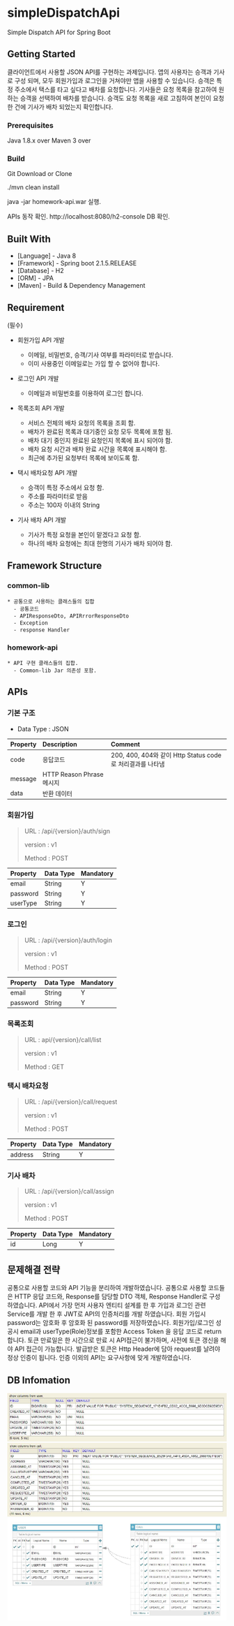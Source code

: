# simpleDispatchApi
Simple  Dispatch API for Spring Boot

## Getting Started

클라이언트에서 사용할 JSON API를 구현하는 과제입니다.
앱의 사용자는 승객과 기사로 구성 되며, 모두 회원가입과 로그인을 거쳐야만 앱을 사용할 수 있습니다.
승객은 특정 주소에서 택스를 타고 싶다고 배차를 요청합니다.
기사들은 요청 목록을 참고하여 원하는 승객을 선택하여 배차를 받습니다.
승객도 요청 목록을 새로 고침하여 본인이 요청한 건에 기사가 배차 되었는지 확인합니다.

### Prerequisites

Java 1.8.x over
Maven 3 over

### Build

Git Download or Clone

./mvn clean install

java -jar homework-api.war 실행.

APIs 동작 확인.
http://localhost:8080/h2-console DB 확인. 

## Built With
* [Language]  - Java 8
* [Framework] - Spring boot 2.1.5.RELEASE
* [Database]  - H2
* [ORM]       - JPA
* [Maven]     - Build & Dependency Management

## Requirement
(필수)
* 회원가입 API 개발
  - 이메일, 비밀번호, 승객/기사 여부를 파라미터로 받습니다.
  - 이미 사용중인 이메일로는 가입 할 수 없어야 합니다.
* 로그인 API 개발
  - 이메일과  비밀번호를 이용하여 로그인 합니다.
* 목록조회 API 개발
  - 서비스 전체의 배차 요청의 목록을 조회 함.
  - 배차가 완료된 목록과 대기중인 요청 모두 목록에 포함 됨.
  - 배차 대기 중인지 완료된 요청인지 목록에 표시 되어야 함.
  - 배차 요청 시간과 배차 완료 시간을 목록에 표시해야 함.
  - 최근에 추가된 요청부터 목록에 보이도록 함.  

* 택시 배차요청 API 개발
  - 승객이 특정 주소에서 요청 함.
  - 주소를 파라미터로 받음
  - 주소는 100자 이내의 String
* 기사 배차 API 개발
  - 기사가 특정 요청을 본인이 맡겠다고 요청 함.
  - 하나의 배차 요청에는 최대 한명의 기사가 배차 되어야 함.
  
## Framework Structure

### common-lib
	* 공통으로 사용하는 클래스들의 집합
	  - 공통코드
	  - APIResponseDto, APIRrrorResponseDto
	  - Exception
	  - response Handler
### homework-api	  
	* API 구현 클래스들의 집합.
	  - Common-lib Jar 의존성 포함.
## APIs

### 기본 구조
 * Data Type : JSON
 
 <table>
	<thead>
	<tr>
	<th align="left">Property</th>
	<th align="left">Description</th>
	<th align="left">Comment</th>
	</tr>
	</thead>
	<tbody>
	<tr>
	<td align="left">code</td>
	<td align="left">응답코드</td>
	<td align="left">200, 400, 404와 같이 Http Status code로 처리결과를 나타냄</td>
	</tr>
	<tr>
	<td align="left">message</td>
	<td align="left">HTTP Reason Phrase 메시지</td>
	<td align="left"></td>
	</tr>
	<tr>
	<td align="left">data</td>
	<td align="left">반환 데이터</td>
	<td align="left"></td>
	</tr>
	</tbody>
</table>

### 회원가입
<blockquote>
<p>URL : /api/{version}/auth/sign</p>
<p>version : v1</p>
<p>Method : POST</p>
</blockquote>
<table>
<thead>
<tr>
<th align="left">Property</th>
<th align="left">Data Type</th>
<th align="left">Mandatory</th>
</tr>
</thead>
<tbody>
<tr>
<td align="left">email</td>
<td align="left">String</td>
<td align="left">Y</td>
</tr>
<tr>
<td align="left">password</td>
<td align="left">String</td>
<td align="left">Y</td>
</tr>
<tr>
<td align="left">userType</td>
<td align="left">String</td>
<td align="left">Y</td>
</tr>
</tbody>
</table>

### 로그인
<blockquote>
<p>URL : /api/{version}/auth/login</p>
<p>version : v1</p>
<p>Method : POST</p>
</blockquote>
<table>
<thead>
<tr>
<th align="left">Property</th>
<th align="left">Data Type</th>
<th align="left">Mandatory</th>
</tr>
</thead>
<tbody>
<tr>
<td align="left">email</td>
<td align="left">String</td>
<td align="left">Y</td>
</tr>
<tr>
<td align="left">password</td>
<td align="left">String</td>
<td align="left">Y</td>
</tr>
</tbody>
</table>

### 목록조회
<blockquote>
<p>URL : api/{version}/call/list </p>
<p>version : v1</p>
<p>Method : GET</p>
</blockquote>

### 택시 배차요청
<blockquote>
<p>URL : /api/{version}/call/request</p>
<p>version : v1</p>
<p>Method : POST</p>
</blockquote>
<table>
<thead>
<tr>
<th align="left">Property</th>
<th align="left">Data Type</th>
<th align="left">Mandatory</th>
</tr>
</thead>
<tbody>
<tr>
<td align="left">address</td>
<td align="left">String</td>
<td align="left">Y</td>
</tr>
</tbody>
</table>

### 기사 배차
<blockquote>
<p>URL : /api/{version}/call/assign</p>
<p>version : v1</p>
<p>Method : POST</p>
</blockquote>
<table>
<thead>
<tr>
<th align="left">Property</th>
<th align="left">Data Type</th>
<th align="left">Mandatory</th>
</tr>
</thead>
<tbody>
<tr>
<td align="left">id</td>
<td align="left">Long</td>
<td align="left">Y</td>
</tr>
</tbody>
</table>

## 문제해결 전략
공통으로 사용할 코드와 API 기능을 분리하여 개발하였습니다.
공통으로 사용할 코드들은 HTTP 응답 코드와, Response를 담당할 DTO 객체, Response Handler로 구성 하였습니다.
API에서 가장 먼저 사용자 엔티티 설계를 한 후 가입과 로그인 관련 Service를 개발 한 후 
JWT로 API의 인증처리를 개발 하였습니다.
회원 가입시 password는 암호화 후 암호화 된 password를 저장하였습니다.
회원가입/로그인 성공시 email과 userType(Role)정보를 포함한 Access Token 을 응답 코드로 return 합니다.
토큰 만료일은 한 시간으로 만료 시 API접근이 불가하며, 사전에 토큰 갱신을 해야 API 접근이 가능합니다.
발급받은 토큰은 Http Header에 담아 request를 날려야 정상 인증이 됩니다.
인증 이외의 API는 요구사항에 맞게 개발하였습니다.

## DB Infomation
![user](./img/user.JPG)
![call](./img/call.JPG)
![erd](./img/erd.JPG)
